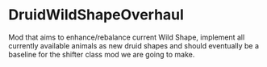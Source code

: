 # DruidWildShapeOverhaul
Mod that aims to enhance/rebalance current Wild Shape, implement all currently available animals as new druid shapes and should eventually be a baseline for the shifter class mod we are going to make. 
